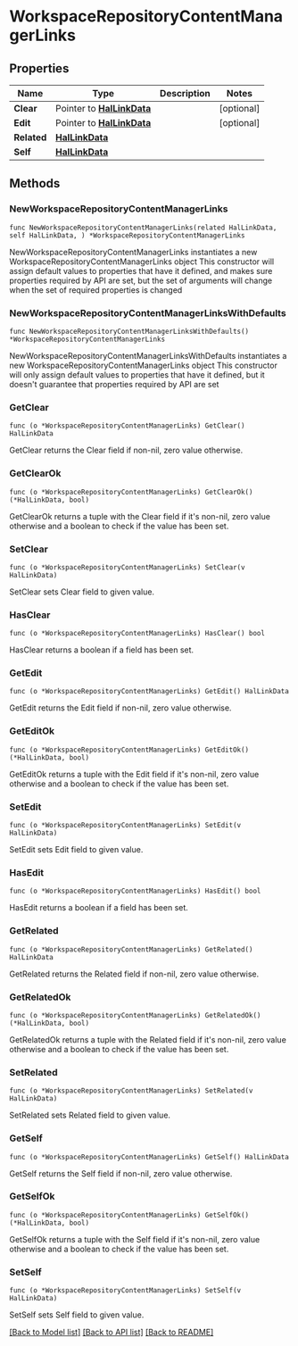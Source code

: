 # WorkspaceRepositoryContentManagerLinks

## Properties

Name | Type | Description | Notes
------------ | ------------- | ------------- | -------------
**Clear** | Pointer to [**HalLinkData**](HalLinkData.md) |  | [optional] 
**Edit** | Pointer to [**HalLinkData**](HalLinkData.md) |  | [optional] 
**Related** | [**HalLinkData**](HalLinkData.md) |  | 
**Self** | [**HalLinkData**](HalLinkData.md) |  | 

## Methods

### NewWorkspaceRepositoryContentManagerLinks

`func NewWorkspaceRepositoryContentManagerLinks(related HalLinkData, self HalLinkData, ) *WorkspaceRepositoryContentManagerLinks`

NewWorkspaceRepositoryContentManagerLinks instantiates a new WorkspaceRepositoryContentManagerLinks object
This constructor will assign default values to properties that have it defined,
and makes sure properties required by API are set, but the set of arguments
will change when the set of required properties is changed

### NewWorkspaceRepositoryContentManagerLinksWithDefaults

`func NewWorkspaceRepositoryContentManagerLinksWithDefaults() *WorkspaceRepositoryContentManagerLinks`

NewWorkspaceRepositoryContentManagerLinksWithDefaults instantiates a new WorkspaceRepositoryContentManagerLinks object
This constructor will only assign default values to properties that have it defined,
but it doesn't guarantee that properties required by API are set

### GetClear

`func (o *WorkspaceRepositoryContentManagerLinks) GetClear() HalLinkData`

GetClear returns the Clear field if non-nil, zero value otherwise.

### GetClearOk

`func (o *WorkspaceRepositoryContentManagerLinks) GetClearOk() (*HalLinkData, bool)`

GetClearOk returns a tuple with the Clear field if it's non-nil, zero value otherwise
and a boolean to check if the value has been set.

### SetClear

`func (o *WorkspaceRepositoryContentManagerLinks) SetClear(v HalLinkData)`

SetClear sets Clear field to given value.

### HasClear

`func (o *WorkspaceRepositoryContentManagerLinks) HasClear() bool`

HasClear returns a boolean if a field has been set.

### GetEdit

`func (o *WorkspaceRepositoryContentManagerLinks) GetEdit() HalLinkData`

GetEdit returns the Edit field if non-nil, zero value otherwise.

### GetEditOk

`func (o *WorkspaceRepositoryContentManagerLinks) GetEditOk() (*HalLinkData, bool)`

GetEditOk returns a tuple with the Edit field if it's non-nil, zero value otherwise
and a boolean to check if the value has been set.

### SetEdit

`func (o *WorkspaceRepositoryContentManagerLinks) SetEdit(v HalLinkData)`

SetEdit sets Edit field to given value.

### HasEdit

`func (o *WorkspaceRepositoryContentManagerLinks) HasEdit() bool`

HasEdit returns a boolean if a field has been set.

### GetRelated

`func (o *WorkspaceRepositoryContentManagerLinks) GetRelated() HalLinkData`

GetRelated returns the Related field if non-nil, zero value otherwise.

### GetRelatedOk

`func (o *WorkspaceRepositoryContentManagerLinks) GetRelatedOk() (*HalLinkData, bool)`

GetRelatedOk returns a tuple with the Related field if it's non-nil, zero value otherwise
and a boolean to check if the value has been set.

### SetRelated

`func (o *WorkspaceRepositoryContentManagerLinks) SetRelated(v HalLinkData)`

SetRelated sets Related field to given value.


### GetSelf

`func (o *WorkspaceRepositoryContentManagerLinks) GetSelf() HalLinkData`

GetSelf returns the Self field if non-nil, zero value otherwise.

### GetSelfOk

`func (o *WorkspaceRepositoryContentManagerLinks) GetSelfOk() (*HalLinkData, bool)`

GetSelfOk returns a tuple with the Self field if it's non-nil, zero value otherwise
and a boolean to check if the value has been set.

### SetSelf

`func (o *WorkspaceRepositoryContentManagerLinks) SetSelf(v HalLinkData)`

SetSelf sets Self field to given value.



[[Back to Model list]](../README.md#documentation-for-models) [[Back to API list]](../README.md#documentation-for-api-endpoints) [[Back to README]](../README.md)


